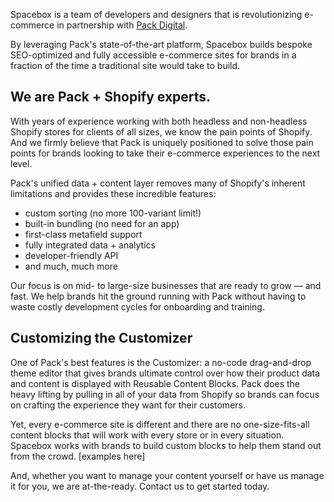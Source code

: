 ---
---
Spacebox is a team of developers and designers that is revolutionizing e-commerce in partnership with <a href="https://packdigital.com" target="_blank" rel="noopener noreferrer">Pack Digital</a>.

By leveraging Pack's state-of-the-art platform, Spacebox builds bespoke SEO-optimized and fully accessible e-commerce sites for brands in a fraction of the time a traditional site would take to build.

## We are Pack + Shopify experts.
With years of experience working with both headless and non-headless Shopify stores for clients of all sizes, we know the pain points of Shopify. And we firmly believe that Pack is uniquely positioned to solve those pain points for brands looking to take their e-commerce experiences to the next level.

Pack's unified data + content layer removes many of Shopify's inherent limitations and provides these incredible features:
- custom sorting (no more 100-variant limit!)
- built-in bundling (no need for an app)
- first-class metafield support
- fully integrated data + analytics
- developer-friendly API
- and much, much more

Our focus is on mid- to large-size businesses that are ready to grow — and fast. We help brands hit the ground running with Pack without having to waste costly development cycles for onboarding and training.

## Customizing the Customizer
One of Pack's best features is the Customizer: a no-code drag-and-drop theme editor that gives brands ultimate control over how their product data and content is displayed with Reusable Content Blocks. Pack does the heavy lifting by pulling in all of your data from Shopify so brands can focus on crafting the experience they want for their customers.

Yet, every e-commerce site is different and there are no one-size-fits-all content blocks that will work with every store or in every situation. Spacebox works with brands to build custom blocks to help them stand out from the crowd. [examples here]

And, whether you want to manage your content yourself or have us manage it for you, we are at-the-ready. Contact us to get started today.
